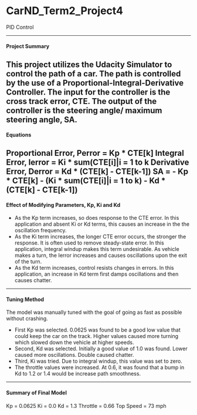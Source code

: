 # CarND_Term2_Project4
PID Control

---

#### Project Summary

This project utilizes the Udacity Simulator to control the path of a car. The path is controlled by the use of a Proportional-Integral-Derivative Controller. The input for the controller is the cross track error, CTE. The output of the controller is the steering angle/ maximum steering angle, SA.
---
#### Equations
Proportional Error, Perror = Kp * CTE[k]
Integral Error, Ierror = Ki * sum(CTE[i]|i = 1 to k
Derivative Error, Derror = Kd * (CTE[k] - CTE[k-1])
SA = - Kp * CTE[k] - (Ki * sum(CTE[i]|i = 1 to k) - Kd * (CTE[k] - CTE[k-1])
---
#### Effect of Modifying Parameters, Kp, Ki and Kd
- As the Kp term increases, so does response to the CTE error.  In this application and absent Ki or Kd terms, this causes an increase in the the oscillation frequency.
- As the Ki term increases, the longer CTE error occurs, the stronger the response. It is often used to remove steady-state error.  In this application, integral windup makes this term undesirable. As vehicle makes a turn, the Ierror increases and causes oscillations upon the exit of the turn.
- As the Kd term increases, control resists changes in errors.  In this application, an increase in Kd term first damps oscillations and then causes chatter.
---
#### Tuning Method
The model was manually tuned with the goal of going as fast as possible without crashing.
- First Kp was selected. 0.0625 was found to be a good low value that could keep the car on the track.  Higher values caused more turning which slowed down the vehicle at higher speeds.
- Second, Kd was selected. Initially a good value of 1.0 was found.  Lower caused more oscillations.  Double caused chatter.
- Third, Ki was tried.  Due to integral windup, this value was set to zero.
- The throttle values were increased.  At 0.6, it was found that a bump in Kd to 1.2 or 1.4 would be increase path smoothness.
---
#### Summary of Final Model 
Kp = 0.0625
Ki = 0.0
Kd = 1.3
Throttle = 0.66
Top Speed = 73 mph
